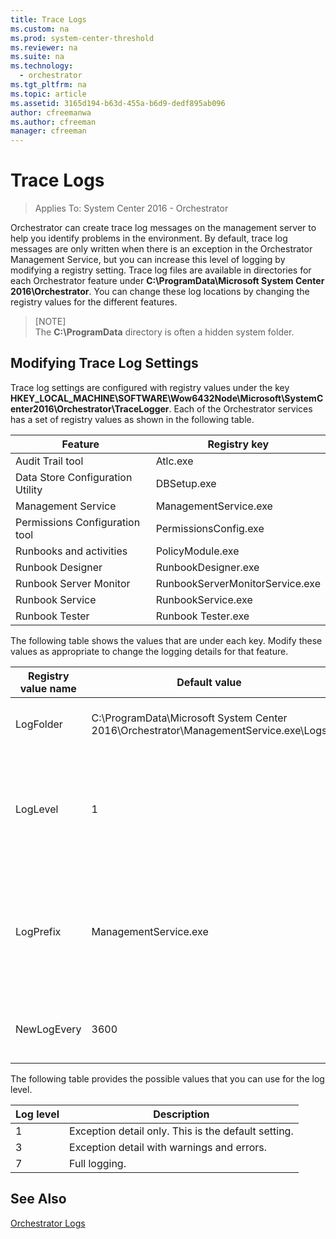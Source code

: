 ```yaml
---
title: Trace Logs
ms.custom: na
ms.prod: system-center-threshold
ms.reviewer: na
ms.suite: na
ms.technology:
  - orchestrator
ms.tgt_pltfrm: na
ms.topic: article
ms.assetid: 3165d194-b63d-455a-b6d9-dedf895ab096
author: cfreemanwa
ms.author: cfreeman
manager: cfreeman
---
```

# Trace Logs

>Applies To: System Center 2016 - Orchestrator

Orchestrator can create trace log messages on the management server to help you identify problems in the environment. By default, trace log messages are only written when there is an exception in the Orchestrator Management Service, but you can increase this level of logging by modifying a registry setting. Trace log files are available in directories for each Orchestrator feature under **C:\\ProgramData\\Microsoft System Center 2016\\Orchestrator**. You can change these log locations by changing the registry values for the different features.  

> [NOTE]  
> The **C:\\ProgramData** directory is often a hidden system folder.  

## Modifying Trace Log Settings  
Trace log settings are configured with registry values under the key **HKEY\_LOCAL\_MACHINE\\SOFTWARE\\Wow6432Node\\Microsoft\\SystemCenter2016\\Orchestrator\\TraceLogger**. Each of the Orchestrator services has a set of registry values as shown in the following table.  

|Feature|Registry key|  
|-----------|----------------|  
|Audit Trail tool|Atlc.exe|  
|Data Store Configuration Utility|DBSetup.exe|  
|Management Service|ManagementService.exe|  
|Permissions Configuration tool|PermissionsConfig.exe|  
|Runbooks and activities|PolicyModule.exe|  
|Runbook Designer|RunbookDesigner.exe|  
|Runbook Server Monitor|RunbookServerMonitorService.exe|  
|Runbook Service|RunbookService.exe|  
|Runbook Tester|Runbook Tester.exe|  

The following table shows the values that are under each key. Modify these values as appropriate to change the logging details for that feature.  

|Registry value name|Default value|Description|  
|-----------------------|-----------------|---------------|  
|LogFolder|C:\\ProgramData\\Microsoft System Center 2016\\Orchestrator\\ManagementService.exe\\Logs|Location where trace logs are stored.|  
|LogLevel|1|Level of detail of information that is logged. Possible values are in the table below.|  
|LogPrefix|ManagementService.exe|Prefix of the log file name. This prefix is followed by the date and time when the log file is created.|  
|NewLogEvery|3600|Number of seconds until a new log file is created.|  

The following table provides the possible values that you can use for the log level.  

|Log level|Description|  
|-------------|---------------|  
|1|Exception detail only. This is the default setting.|  
|3|Exception detail with warnings and errors.|  
|7|Full logging.|  

## See Also  
[Orchestrator Logs](../get-started/orchestrator-logs.md)  
